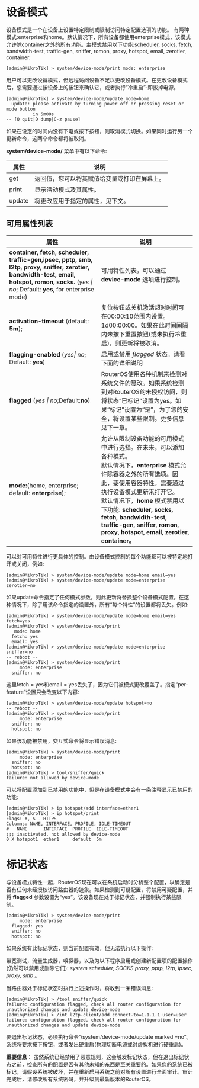 # 设备模式

设备模式是一个在设备上设置特定限制或限制访问特定配置选项的功能。
有两种模式:enterprise和home。默认情况下，所有设备都使用enterprise模式，该模式允许除container之外的所有功能。主模式禁用以下功能:scheduler, socks, fetch, bandwidth-test, traffic-gen, sniffer, romon, proxy, hotspot, email, zerotier, container.

`[admin@MikroTik] > system/device-mode/print
mode: enterprise`

用户可以更改设备模式，但远程访问设备不足以更改设备模式。在更改设备模式后，您需要通过按设备上的按钮来确认它，或者执行“冷重启”-即拔掉电源。

```shell
[admin@MikroTik] > system/device-mode/update mode=home
  update: please activate by turning power off or pressing reset or mode button
          in 5m00s
-- [Q quit|D dump|C-z pause]
```

如果在设定的时间内没有下电或按下按钮，则取消模式切换。如果同时运行另一个更新命令，这两个命令都将被取消。

**system/device-mode/** 菜单中有以下命令:

| 属性   | 说明                                         |
| ------ | -------------------------------------------- |
| get    | 返回值，您可以将其赋值给变量或打印在屏幕上。 |
| print  | 显示活动模式及其属性。                       |
| update | 将更改应用于指定的属性，见下文。             |

## 可用属性列表

| 属性                                                                                                                                                                                              | 说明                                                                                                                                                                                                                                                                                                                                                     |
| ------------------------------------------------------------------------------------------------------------------------------------------------------------------------------------------------- | -------------------------------------------------------------------------------------------------------------------------------------------------------------------------------------------------------------------------------------------------------------------------------------------------------------------------------------------------------- |
| **container, fetch, scheduler, traffic-gen,ipsec, pptp, smb, l2tp, proxy, sniffer, zerotier, bandwidth-test, email, hotspot, romon, socks.** (_yes \| no_; Default: **yes**, for enterprise mode) | 可用特性列表，可以通过 **device-mode** 选项进行控制。                                                                                                                                                                                                                                                                                                    |
| **activation-timeout** (default: **5m**);                                                                                                                                                         | 复位按钮或关机激活超时时间可在00:00:10范围内设置。1d00:00:00。如果在此时间间隔内未按下重置按钮(或未执行冷重启)，则更新将被取消。                                                                                                                                                                                                                         |
| **flagging-enabled** (_yes\| no_; Default: **yes**)                                                                                                                                               | 启用或禁用 _flagged_ 状态。请看下面的详细说明                                                                                                                                                                                                                                                                                                            |
| **flagged** (_yes \| no_;Default:**no**)                                                                                                                                                          | RouterOS使用各种机制来检测对系统文件的篡改。如果系统检测到对RouterOS的未授权访问，则将状态“已标记”设置为yes。如果“标记”设置为“是”，为了您的安全，将设置某些限制。更多信息见下一章。                                                                                                                                                                      |
| **mode:**(home, enterprise;  default: **enterprise**);                                                                                                                                            | 允许从限制设备功能的可用模式中进行选择。在未来，可以添加各种模式。<br>默认情况下，**enterprise** 模式允许除容器之外的所有选项。因此，要使用容器特性，需要通过执行设备模式更新来打开它。<br>默认情况下，**home** 模式禁用以下功能: **scheduler, socks, fetch, bandwidth-test, traffic-gen, sniffer, romon, proxy, hotspot, email, zerotier, container。** |

可以对可用特性进行更具体的控制。由设备模式控制的每个功能都可以被特定地打开或关闭，例如:

```shell
[admin@MikroTik] > system/device-mode/update mode=home email=yes
[admin@MikroTik] > system/device-mode/update mode=enterprise zerotier=no
```

如果update命令指定了任何模式参数，则此更新将替换整个设备模式配置。在这种情况下，除了用该命令指定的设置外，所有“每个特性”的设置都将丢失。例如:

```shell
[admin@MikroTik] > system/device-mode/update mode=home email=yes fetch=yes
[admin@MikroTik] > system/device-mode/print
   mode: home
  fetch: yes
  email: yes
[admin@MikroTik] > system/device-mode/update mode=enterprise sniffer=no
-- reboot --
[admin@MikroTik] > system/device-mode/print
     mode: enterprise
  sniffer: no
```

这里fetch = yes和email = yes丢失了，因为它们被模式更改覆盖了。指定“per-feature”设置只会改变以下内容:

```shell
[admin@MikroTik] > system/device-mode/update hotspot=no
-- reboot --
[admin@MikroTik] > system/device-mode/print
     mode: enterprise
  sniffer: no
  hotspot: no
```

如果该功能被禁用，交互式命令将显示错误消息:

```shell
[admin@MikroTik] > system/device-mode/print
     mode: enterprise
  sniffer: no
  hotspot: no
[admin@MikroTik] > tool/sniffer/quick
failure: not allowed by device-mode
```

可以将配置添加到已禁用的功能中，但是在设备模式中会有一条注释显示已禁用的功能:

```shell
[admin@MikroTik] > ip hotspot/add interface=ether1
[admin@MikroTik] > ip hotspot/print
Flags: X, S - HTTPS
Columns: NAME, INTERFACE, PROFILE, IDLE-TIMEOUT
#   NAME      INTERFACE  PROFILE  IDLE-TIMEOUT
;;; inactivated, not allowed by device-mode
0 X hotspot1  ether1     default  5m
```

# 标记状态

与设备模式特性一起，RouterOS现在可以在系统启动时分析整个配置，以确定是否有任何未经授权访问路由器的迹象。如果检测到可疑配置，将禁用可疑配置，并将 **flagged** 参数设置为“yes”。该设备现在处于标记状态，并强制执行某些限制。 

```shell
[admin@MikroTik] > system/device-mode/print
     mode: enterprise
  flagged: yes
  sniffer: no
  hotspot: no
```

如果系统有此标记状态，则当前配置有效，但无法执行以下操作:

带宽测试，流量生成器，嗅探器，以及为以下程序启用或创建新配置项的配置操作(仍然可以禁用或删除它们): _system scheduler, SOCKS proxy, pptp, l2tp, ipsec, proxy, smb_ 。

当路由器处于标记状态时执行上述操作时，将收到一条错误消息:

```shell
[admin@MikroTik] > /tool sniffer/quick
failure: configuration flagged, check all router configuration for unauthorized changes and update device-mode
[admin@MikroTik] > /int l2tp-client/add connect-to=1.1.1.1 user=user
failure: configuration flagged, check all router configuration for unauthorized changes and update device-mode
```

要退出标记状态，必须执行命令“/system/device-mode/update marked =no”。系统将要求按下按钮，或者发出硬重启(物理切断电源或对虚拟机进行硬重启)。

**重要信息：** 虽然系统已经禁用了恶意规则，这会触发标记状态，但在退出标记状态之前，检查所有的配置是否有其他未知的东西是至关重要的。如果您的系统已被标记，请假设系统被破坏，并在重新启用系统之前对所有设置进行全面审计。审计完成后，请修改所有系统密码，并升级到最新版本的RouterOS。